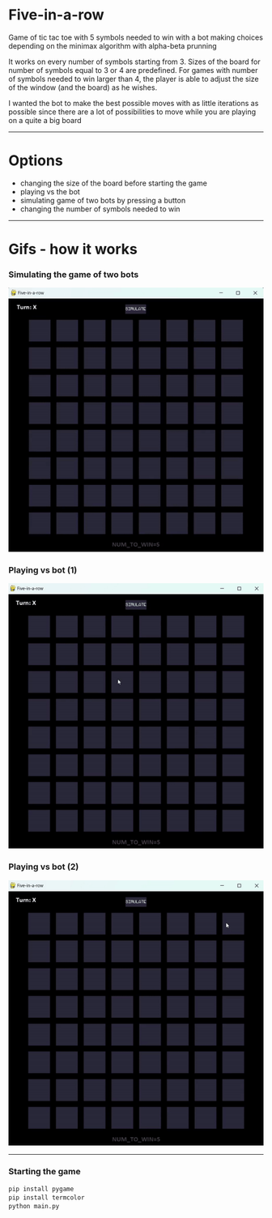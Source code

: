 # Five-in-a-row

Game of tic tac toe with 5 symbols needed to win with a bot making choices depending on the minimax algorithm with alpha-beta prunning

It works on every number of symbols starting from 3. Sizes of the board for number of symbols equal to 3 or 4 are predefined. For games with number of symbols needed to win larger than 4, the player is able to adjust the size of the window (and the board) as he wishes.

I wanted the bot to make the best possible moves with as little iterations as possible since there are a lot of possibilities to move
while you are playing on a quite a big board

---

# Options

- changing the size of the board before starting the game
- playing vs the bot
- simulating game of two bots by pressing a button
- changing the number of symbols needed to win

---

# Gifs - how it works

### Simulating the game of two bots

![bot-vs-bot-gif](Images/two-bots-playing.gif)

### Playing vs bot (1)

![bot-vs-player-gif](Images/player-vs-bot-draw.gif)

### Playing vs bot (2)

![bot-vs-player-gif2](Images/player-vs-bot-win.gif)

---

### Starting the game

```bash
pip install pygame
pip install termcolor
python main.py
```
